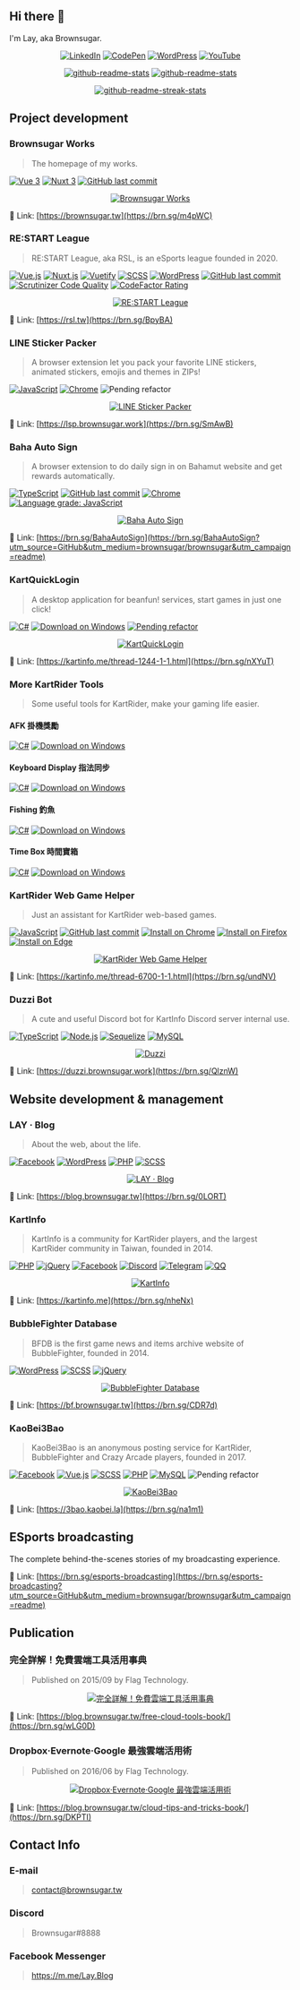 <!--
**brownsugar/brownsugar** is a ✨ _special_ ✨ repository because its `README.md` (this file) appears on your GitHub profile.

Here are some ideas to get you started:

- 🔭 I’m currently working on ...
- 🌱 I’m currently learning ...
- 👯 I’m looking to collaborate on ...
- 🤔 I’m looking for help with ...
- 💬 Ask me about ...
- 📫 How to reach me: ...
- 😄 Pronouns: ...
- ⚡ Fun fact: ...
-->

## Hi there 👋

I'm Lay, aka Brownsugar.

<div align="center">
  
  [![LinkedIn](https://img.shields.io/badge/-LinkedIn-0A66C2?style=for-the-badge&logo=linkedin&labelColor=0A66C2)](https://brn.sg/linkedin)
  [![CodePen](https://img.shields.io/badge/-CodePen-000?style=for-the-badge&logo=codepen&labelColor=000)](https://brn.sg/codepen)
  [![WordPress](https://img.shields.io/badge/-Blog-21759B?style=for-the-badge&logo=wordpress&labelColor=21759B)](https://brn.sg/0LORT)
  [![YouTube](https://img.shields.io/badge/-YouTube-F00?style=for-the-badge&logo=youtube&labelColor=F00)](https://brn.sg/youtube)
  
  [![github-readme-stats](https://github-readme-stats.vercel.app/api?username=brownsugar&hide_title=true&hide=stars&count_private=true&show_icons=true)](https://brn.sg/github)
  [![github-readme-stats](https://github-readme-stats.vercel.app/api/top-langs/?username=brownsugar&langs_count=3&layout=compact)](https://brn.sg/github)

  [![github-readme-streak-stats](https://github-readme-streak-stats.herokuapp.com/?user=brownsugar)](https://brn.sg/github)
  
</div>

## Project development

### Brownsugar Works

> The homepage of my works.

[![Vue 3](https://img.shields.io/badge/-Vue%203-4FC08D?style=flat-square&logo=vue.js&labelColor=4FC08D&logoColor=FFF)](https://brn.sg/m4pWC)
[![Nuxt 3](https://img.shields.io/badge/-Nuxt%203-00DC82?style=flat-square&logo=nuxt.js&labelColor=00DC82&logoColor=FFF)](https://brn.sg/m4pWC)
[![GitHub last commit](https://img.shields.io/github/last-commit/brownsugar/home?style=flat-square&logo=github&label=Last%20commit&labelColor=24292e&logoColor=FFF&color=F0F0F0)](https://github.com/brownsugar/home)

<div align="center">
  
  [![Brownsugar Works](https://user-images.githubusercontent.com/2935980/193641230-cdaaa415-888a-4852-a534-e434162bb3b5.png)](https://brn.sg/m4pWC)

</div>

🔗 Link: [https://brownsugar.tw](https://brn.sg/m4pWC)

### RE:START League

> RE:START League, aka RSL, is an eSports league founded in 2020.

[![Vue.js](https://img.shields.io/badge/-Vue.js-4FC08D?style=flat-square&logo=vue.js&labelColor=4FC08D&logoColor=FFF)](https://brn.sg/BpyBA)
[![Nuxt.js](https://img.shields.io/badge/-Nuxt.js-00DC82?style=flat-square&logo=nuxt.js&labelColor=00DC82&logoColor=FFF)](https://brn.sg/BpyBA)
[![Vuetify](https://img.shields.io/badge/-Vuetify-1867C0?style=flat-square&logo=vuetify&labelColor=1867C0&logoColor=FFF)](https://brn.sg/BpyBA)
[![SCSS](https://img.shields.io/badge/-SCSS-CC6699?style=flat-square&logo=sass&labelColor=CC6699&logoColor=FFF)](https://brn.sg/BpyBA)
[![WordPress](https://img.shields.io/badge/-WordPress-21759B?style=flat-square&logo=wordpress&labelColor=21759B&logoColor=FFF)](https://brn.sg/BpyBA)
[![GitHub last commit](https://img.shields.io/github/last-commit/brownsugar/rsl-dev?style=flat-square&logo=github&label=Last%20commit&labelColor=24292e&logoColor=FFF&color=F0F0F0)](https://github.com/brownsugar/rsl-dev)
[![Scrutinizer Code Quality](https://img.shields.io/scrutinizer/quality/g/brownsugar/rsl-dev?style=flat-square&label=Scrutinizer)](https://scrutinizer-ci.com/g/brownsugar/rsl-dev/)
[![CodeFactor Rating](https://img.shields.io/codefactor/grade/github/brownsugar/rsl-dev?style=flat-square&label=CodeFactor)](https://www.codefactor.io/repository/github/brownsugar/rsl-dev)

<div align="center">
  
  [![RE:START League](https://user-images.githubusercontent.com/2935980/193636308-667f3ffa-e5fa-4232-836a-fb12a4f4d81e.png)](https://brn.sg/BpyBA)
  
 </div>

🔗 Link: [https://rsl.tw](https://brn.sg/BpyBA)

### LINE Sticker Packer

> A browser extension let you pack your favorite LINE stickers, animated stickers, emojis and themes in ZIPs!

[![JavaScript](https://img.shields.io/badge/-JavaScript-F7DF1E?style=flat-square&logo=javascript&labelColor=F7DF1E&logoColor=333)](https://brn.sg/SmAwB)
[![Chrome](https://img.shields.io/chrome-web-store/users/bngfikljchleddkelnfgohdfcobkggin?style=flat-square&logo=Google%20Chrome&label=Install%20on%20Chrome&labelColor=4285F4&logoColor=FFF&color=F0F0F0)](https://brn.sg/LINEStickerPacker)
![Pending refactor](https://img.shields.io/badge/%F0%9F%8E%AF-Pending%20refactor-C00?style=flat-square&labelColor=F0F0F0)

<div align="center">
  
  [![LINE Sticker Packer](https://user-images.githubusercontent.com/2935980/193636337-5bc22cd1-0f40-46cf-bec7-eb25e5af1d32.png)](https://brn.sg/SmAwB)
  
</div>

🔗 Link: [https://lsp.brownsugar.work](https://brn.sg/SmAwB)

### Baha Auto Sign

> A browser extension to do daily sign in on Bahamut website and get rewards automatically.

[![TypeScript](https://img.shields.io/badge/-TypeScript-3178C6?style=flat-square&logo=typescript&labelColor=3178C6&logoColor=FFF)](https://brn.sg/BahaAutoSign?utm_source=GitHub&utm_medium=brownsugar/brownsugar&utm_campaign=readme)
[![GitHub last commit](https://img.shields.io/github/last-commit/brownsugar/baha-auto-sign?style=flat-square&logo=github&label=Last%20commit&labelColor=24292e&logoColor=FFF&color=F0F0F0)](https://github.com/brownsugar/baha-auto-sign)
[![Chrome](https://img.shields.io/chrome-web-store/users/nlcekebohjbgnfgjicklnjbnefmmgggk?style=flat-square&logo=Google%20Chrome&label=Install%20on%20Chrome&labelColor=4285F4&logoColor=FFF&color=F0F0F0)](https://brn.sg/BahaAutoSign?utm_source=GitHub&utm_medium=brownsugar/brownsugar&utm_campaign=readme)
[![Language grade: JavaScript](https://img.shields.io/lgtm/grade/javascript/g/brownsugar/baha-auto-sign.svg?logo=lgtm&logoWidth=18&style=flat-square)](https://lgtm.com/projects/g/brownsugar/baha-auto-sign/context:javascript)

<div align="center">
  
  [![Baha Auto Sign](https://user-images.githubusercontent.com/2935980/193636373-36f7a40d-c37b-4fd9-9807-3953132b9c9e.png)](https://brn.sg/BahaAutoSign?utm_source=GitHub&utm_medium=brownsugar/brownsugar&utm_campaign=readme)
  
</div>

🔗 Link: [https://brn.sg/BahaAutoSign](https://brn.sg/BahaAutoSign?utm_source=GitHub&utm_medium=brownsugar/brownsugar&utm_campaign=readme)

### KartQuickLogin

> A desktop application for beanfun! services, start games in just one click!

[![C#](https://img.shields.io/badge/-C%23-239120?style=flat-square&logo=csharp&labelColor=239120&logoColor=FFF)](https://brn.sg/nXYuT)
[![Download on Windows](https://img.shields.io/badge/Download%20on%20Windows-57k+-F0F0F0?style=flat-square&logo=windows&labelColor=0078D6&logoColor=FFF)](https://brn.sg/nXYuT)
[![Pending refactor](https://img.shields.io/badge/%F0%9F%8E%AF-Pending%20refactor-C00?style=flat-square&labelColor=F0F0F0)](https://brn.sg/nXYuT)

<div align="center">
  
  [![KartQuickLogin](https://user-images.githubusercontent.com/2935980/193636408-d9a8410c-2880-47ff-9558-64e25bd90393.png)](https://brn.sg/nXYuT)
  
</div>

🔗 Link: [https://kartinfo.me/thread-1244-1-1.html](https://brn.sg/nXYuT)

### More KartRider Tools

> Some useful tools for KartRider, make your gaming life easier.

#### AFK 掛機獎勵

[![C#](https://img.shields.io/badge/-C%23-239120?style=flat-square&logo=csharp&labelColor=239120&logoColor=FFF)](https://brn.sg/bwraZ)
[![Download on Windows](https://img.shields.io/badge/Download%20on%20Windows-18k-F0F0F0?style=flat-square&logo=windows&labelColor=0078D6&logoColor=FFF)](https://brn.sg/bwraZ)

#### Keyboard Display 指法同步

[![C#](https://img.shields.io/badge/-C%23-239120?style=flat-square&logo=csharp&labelColor=239120&logoColor=FFF)](https://brn.sg/rNnsR)
[![Download on Windows](https://img.shields.io/badge/Download%20on%20Windows-8k-F0F0F0?style=flat-square&logo=windows&labelColor=0078D6&logoColor=FFF)](https://brn.sg/rNnsR)

#### Fishing 釣魚

[![C#](https://img.shields.io/badge/-C%23-239120?style=flat-square&logo=csharp&labelColor=239120&logoColor=FFF)](https://brn.sg/rtbiJ)
[![Download on Windows](https://img.shields.io/badge/Download%20on%20Windows-4k-F0F0F0?style=flat-square&logo=windows&labelColor=0078D6&logoColor=FFF)](https://brn.sg/rtbiJ)

#### Time Box 時間寶箱

[![C#](https://img.shields.io/badge/-C%23-239120?style=flat-square&logo=csharp&labelColor=239120&logoColor=FFF)](https://brn.sg/nV1jE)
[![Download on Windows](https://img.shields.io/badge/Download%20on%20Windows-2k-F0F0F0?style=flat-square&logo=windows&labelColor=0078D6&logoColor=FFF)](https://brn.sg/nV1jE)

### KartRider Web Game Helper

> Just an assistant for KartRider web-based games.

[![JavaScript](https://img.shields.io/badge/-JavaScript-F7DF1E?style=flat-square&logo=javascript&labelColor=F7DF1E&logoColor=333)](https://brn.sg/undNV)
[![GitHub last commit](https://img.shields.io/github/last-commit/brownsugar/KartWebGameHelper?style=flat-square&logo=github&label=Last%20commit&labelColor=24292e&logoColor=FFF&color=F0F0F0)](https://github.com/brownsugar/KartWebGameHelper)
[![Install on Chrome](https://img.shields.io/chrome-web-store/users/mddijmjlflfbojkpmngbjhlpmcniljij?style=flat-square&logo=Google%20Chrome&label=Install%20on%20Chrome&labelColor=4285F4&logoColor=FFF&color=F0F0F0)](https://kinf.cc/kwgh-chrome)
[![Install on Firefox](https://img.shields.io/amo/users/kartrider-web-game-helper?style=flat-square&logo=firefox&label=Install%20on%20Firefox&labelColor=FF7139&logoColor=FFF&color=F0F0F0)](https://kinf.cc/kwgh-firefox)
[![Install on Edge](https://img.shields.io/badge/Install%20on%20Edge-28-F0F0F0?style=flat-square&logo=Microsoft%20Edge&labelColor=0078D7)](https://kinf.cc/kwgh-edge)

<div align="center">
  
  [![KartRider Web Game Helper](https://user-images.githubusercontent.com/2935980/193636435-c3c7d76e-4d1b-421d-9af3-75cf91f73fe3.png)](https://brn.sg/undNV)
  
</div>

🔗 Link: [https://kartinfo.me/thread-6700-1-1.html](https://brn.sg/undNV)

### Duzzi Bot

> A cute and useful Discord bot for KartInfo Discord server internal use.

[![TypeScript](https://img.shields.io/badge/-TypeScript-3178C6?style=flat-square&logo=typescript&labelColor=3178C6&logoColor=FFF)](https://brn.sg/QlznW)
[![Node.js](https://img.shields.io/badge/-Node.js-339933?style=flat-square&logo=node.js&labelColor=339933&logoColor=FFF)](https://brn.sg/QlznW)
[![Sequelize](https://img.shields.io/badge/-Sequelize-52B0E7?style=flat-square&logo=sequelize&labelColor=52B0E7&logoColor=FFF)](https://brn.sg/QlznW)
[![MySQL](https://img.shields.io/badge/-MySQL-4479A1?style=flat-square&logo=mysql&labelColor=4479A1&logoColor=FFF)](https://brn.sg/QlznW)

<div align="center">
  
  [![Duzzi](https://user-images.githubusercontent.com/2935980/193633126-345b78c7-7045-42cb-844c-5761b19e9288.png)](https://brn.sg/QlznW)
  
</div>

🔗 Link: [https://duzzi.brownsugar.work](https://brn.sg/QlznW)

## Website development & management

### LAY ‧ Blog

> About the web, about the life.

[![Facebook](https://img.shields.io/badge/Like%20on%20Facebook-13k-F0F0F0?style=flat-square&logo=facebook&labelColor=1877F2&logoColor=FFF)](https://www.facebook.com/Lay.Blog)
[![WordPress](https://img.shields.io/badge/-WordPress-21759B?style=flat-square&logo=wordpress&labelColor=21759B&logoColor=FFF)](https://brn.sg/0LORT)
[![PHP](https://img.shields.io/badge/-PHP-777BB4?style=flat-square&logo=php&labelColor=777BB4&logoColor=FFF)](https://brn.sg/0LORT)
[![SCSS](https://img.shields.io/badge/-SCSS-CC6699?style=flat-square&logo=sass&labelColor=CC6699&logoColor=FFF)](https://brn.sg/0LORT)

<div align="center">
  
  [![LAY ‧ Blog](https://user-images.githubusercontent.com/2935980/193635547-fe655c45-d3c6-485f-9514-2a102b16f2f1.png)](https://brn.sg/0LORT)
  
</div>

🔗 Link: [https://blog.brownsugar.tw](https://brn.sg/0LORT)

### KartInfo

> KartInfo is a community for KartRider players, and the largest KartRider community in Taiwan, founded in 2014.

[![PHP](https://img.shields.io/badge/-PHP-777BB4?style=flat-square&logo=php&labelColor=777BB4&logoColor=FFF)](https://brn.sg/nheNx)
[![jQuery](https://img.shields.io/badge/-jQuery-0769AD?style=flat-square&logo=jquery&labelColor=0769AD&logoColor=FFF)](https://brn.sg/nheNx)
[![Facebook](https://img.shields.io/badge/Like%20on%20Facebook-20k-F0F0F0?style=flat-square&logo=facebook&labelColor=1877F2&logoColor=FFF)](https://kinf.cc/fb)
[![Discord](https://img.shields.io/discord/496729278470160394?style=flat-square&logo=discord&label=Discuss%20on%20Discord&labelColor=5865F2&logoColor=FFF&color=F0F0F0)](https://kinf.cc/dc)
[![Telegram](https://img.shields.io/badge/Subscribe%20on%20Telegram-@KartInfoTW-F0F0F0?style=flat-square&logo=telegram&labelColor=26A5E4&logoColor=FFF)](https://kinf.cc/tg)
[![QQ](https://img.shields.io/badge/Discuss%20on%20QQ-180860788-F0F0F0?style=flat-square&logo=Tencent%20QQ&labelColor=EB1923&logoColor=FFF)](https://kinf.cc/qq)

<div align="center">
  
  [![KartInfo](https://user-images.githubusercontent.com/2935980/193635381-2d7a5e5b-28e7-4618-ba71-e2357afb8c83.png)](https://brn.sg/nheNx)
  
</div>

🔗 Link: [https://kartinfo.me](https://brn.sg/nheNx)

### BubbleFighter Database

> BFDB is the first game news and items archive website of BubbleFighter, founded in 2014.

[![WordPress](https://img.shields.io/badge/-WordPress-21759B?style=flat-square&logo=wordpress&labelColor=21759B&logoColor=FFF)](https://brn.sg/CDR7d)
[![SCSS](https://img.shields.io/badge/-SCSS-CC6699?style=flat-square&logo=sass&labelColor=CC6699&logoColor=FFF)](https://brn.sg/CDR7d)
[![jQuery](https://img.shields.io/badge/-jQuery-0769AD?style=flat-square&logo=jquery&labelColor=0769AD&logoColor=FFF)](https://brn.sg/CDR7d)

<div align="center">
  
  [![BubbleFighter Database](https://user-images.githubusercontent.com/2935980/193635395-001526c9-e95f-4a87-894e-aed1130bd1bc.png)](https://brn.sg/CDR7d)
  
</div>

🔗 Link: [https://bf.brownsugar.tw](https://brn.sg/CDR7d)

### KaoBei3Bao

> KaoBei3Bao is an anonymous posting service for KartRider, BubbleFighter and Crazy Arcade players, founded in 2017.

[![Facebook](https://img.shields.io/badge/Follow%20on%20Facebook-3.4k-F0F0F0?style=flat-square&logo=facebook&labelColor=1877F2&logoColor=FFF)](https://www.facebook.com/Kaobei3Bao)
[![Vue.js](https://img.shields.io/badge/-Vue.js-4FC08D?style=flat-square&logo=vue.js&labelColor=4FC08D&logoColor=FFF)](https://brn.sg/na1m1)
[![SCSS](https://img.shields.io/badge/-SCSS-CC6699?style=flat-square&logo=sass&labelColor=CC6699&logoColor=FFF)](https://brn.sg/na1m1)
[![PHP](https://img.shields.io/badge/-PHP-777BB4?style=flat-square&logo=php&labelColor=777BB4&logoColor=FFF)](https://brn.sg/na1m1)
[![MySQL](https://img.shields.io/badge/-MySQL-4479A1?style=flat-square&logo=mysql&labelColor=4479A1&logoColor=FFF)](https://brn.sg/na1m1)
![Pending refactor](https://img.shields.io/badge/%F0%9F%8E%AF-Pending%20refactor-C00?style=flat-square&labelColor=F0F0F0)

<div align="center">
  
  [![KaoBei3Bao](https://user-images.githubusercontent.com/2935980/193635591-a8c7677a-2501-458e-8324-dba985729051.png)](https://brn.sg/na1m1)
  
</div>

🔗 Link: [https://3bao.kaobei.la](https://brn.sg/na1m1)

## ESports broadcasting

The complete behind-the-scenes stories of my broadcasting experience.

🔗 Link: [https://brn.sg/esports-broadcasting](https://brn.sg/esports-broadcasting?utm_source=GitHub&utm_medium=brownsugar/brownsugar&utm_campaign=readme)

## Publication

### 完全詳解！免費雲端工具活用事典

> Published on 2015/09 by Flag Technology.

<div align="center">
  
  [![完全詳解！免費雲端工具活用事典](https://user-images.githubusercontent.com/2935980/197360172-e2af0807-6396-4ad6-a518-3430b6a0339a.jpg)](https://brn.sg/wLG0D)
  
</div>

🔗 Link: [https://blog.brownsugar.tw/free-cloud-tools-book/](https://brn.sg/wLG0D)

### Dropbox‧Evernote‧Google 最強雲端活用術

> Published on 2016/06 by Flag Technology.

<div align="center">

  [![Dropbox‧Evernote‧Google 最強雲端活用術](https://user-images.githubusercontent.com/2935980/197360184-991115c9-2425-4d3e-95d5-04a2ea9c0015.jpg)](https://brn.sg/DKPTI)
  
</div>

🔗 Link: [https://blog.brownsugar.tw/cloud-tips-and-tricks-book/](https://brn.sg/DKPTI)

## Contact Info

### E-mail

> contact@brownsugar.tw

### Discord

> Brownsugar#8888

### Facebook Messenger

> https://m.me/Lay.Blog
